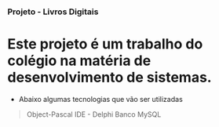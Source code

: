 ### Projeto - Livros Digitais
# Este projeto é um trabalho do colégio na matéria de desenvolvimento de sistemas.
- Abaixo algumas tecnologias que vão ser utilizadas
> Object-Pascal
> IDE - Delphi
> Banco MySQL
